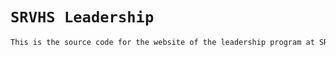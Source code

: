# `SRVHS Leadership`

```CSS
This is the source code for the website of the leadership program at SRVHS, hosted on Netlify with CI/CD. It was programmed and built using CRA (create-react-app) from Facebook, Inc.
```
